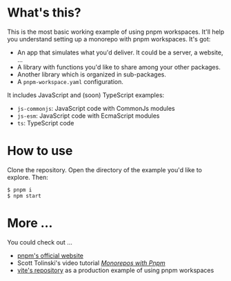 # What's this?

This is the most basic working example of using pnpm workspaces. It'll help you understand setting up a monorepo with pnpm workspaces. It's got:

- An app that simulates what you'd deliver. It could be a server, a website, …
- A library with functions you'd like to share among your other packages.
- Another library which is organized in sub-packages.
- A `pnpm-workspace.yaml` configuration.

It includes JavaScript and (soon) TypeScript examples:

- `js-commonjs`: JavaScript code with CommonJs modules
- `js-esm`: JavaScript code with EcmaScript modules
- `ts`: TypeScript code

# How to use

Clone the repository. Open the directory of the example you'd like to explore. Then:

```console
$ pnpm i
$ npm start
```

# More …

You could check out …

- [pnpm's official website](https://pnpm.io/)
- Scott Tolinski's video tutorial [_Monorepos with Pnpm_](https://levelup.video/tutorials/monorepos-with-pnpm)
- [vite's repository](https://github.com/vitejs/vite/blob/main/pnpm-workspace.yaml) as a production example of using pnpm workspaces
